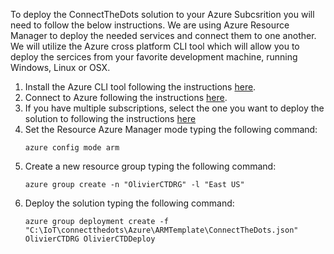 To deploy the ConnectTheDots solution to your Azure Subcsrition you will need to follow the below instructions.
We are using Azure Resource Manager to deploy the needed services and connect them to one another. We will utilize the Azure cross platform CLI tool which will allow you to deploy the sercices from your favorite development machine, running Windows, Linux or OSX.

1. Install the Azure CLI tool following the instructions [here](https://azure.microsoft.com/en-us/documentation/articles/xplat-cli-install/).
1. Connect to Azure following the instructions [here](https://azure.microsoft.com/en-us/documentation/articles/xplat-cli-connect/).
1. If you have multiple subscriptions, select the one you want to deploy the solution to following the instructions [here](https://azure.microsoft.com/en-us/documentation/articles/xplat-cli-connect/#multiple-subscriptions) 
1. Set the Resource Azure Manager mode typing the following command:
   ```
   azure config mode arm
   ```
1. Create a new resource group typing the following command:
   ```
   azure group create -n "OlivierCTDRG" -l "East US"
   ```
1. Deploy the solution typing the following command:
   ```
   azure group deployment create -f "C:\IoT\connectthedots\Azure\ARMTemplate\ConnectTheDots.json" OlivierCTDRG OlivierCTDDeploy 
   
